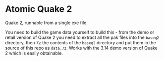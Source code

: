 # Atomic Quake 2

Quake 2, runnable from a single exe file. 

You need to build the game data yourself to build this - from the demo or retail version of Quake 2 you need to extract all the pak files into the `baseq2` directory, then 7z the contents of the `baseq2` directory and put them in the source of this repo as `data.7z`. Works with the 3.14 demo version of Quake 2 which is easily obtainable.
